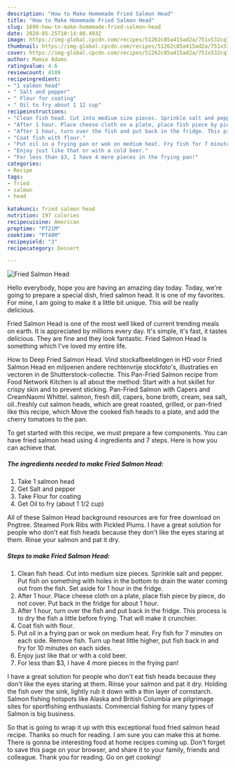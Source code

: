 ```yaml
---
description: "How to Make Homemade Fried Salmon Head"
title: "How to Make Homemade Fried Salmon Head"
slug: 1690-how-to-make-homemade-fried-salmon-head
date: 2020-05-25T10:14:00.493Z
image: https://img-global.cpcdn.com/recipes/51262c85a415ad2a/751x532cq70/fried-salmon-head-recipe-main-photo.jpg
thumbnail: https://img-global.cpcdn.com/recipes/51262c85a415ad2a/751x532cq70/fried-salmon-head-recipe-main-photo.jpg
cover: https://img-global.cpcdn.com/recipes/51262c85a415ad2a/751x532cq70/fried-salmon-head-recipe-main-photo.jpg
author: Mamie Adams
ratingvalue: 4.6
reviewcount: 4189
recipeingredient:
- "1 salmon head"
- " Salt and pepper"
- " Flour for coating"
- " Oil to fry about 1 12 cup"
recipeinstructions:
- "Clean fish head. Cut into medium size pieces. Sprinkle salt and pepper. Put fish on something with holes in the bottom to drain the water coming out from the fish. Set aside for 1 hour in the fridge."
- "After 1 hour. Place cheese cloth on a plate, place fish piece by piece, do not cover. Put back in the fridge for about 1 hour."
- "After 1 hour, turn over the fish and put back in the fridge. This process is to dry the fish a little before frying. That will make it crunchier."
- "Coat fish with flour."
- "Put oil in a frying pan or wok on medium heat. Fry fish for 7 minutes on each side. Remove fish. Turn up heat little higher, put fish back in and fry for 10 minutes on each sides."
- "Enjoy just like that or with a cold beer."
- "For less than $3, I have 4 more pieces in the frying pan!"
categories:
- Recipe
tags:
- fried
- salmon
- head

katakunci: fried salmon head 
nutrition: 197 calories
recipecuisine: American
preptime: "PT21M"
cooktime: "PT48M"
recipeyield: "3"
recipecategory: Dessert

---
```



![Fried Salmon Head](https://img-global.cpcdn.com/recipes/51262c85a415ad2a/751x532cq70/fried-salmon-head-recipe-main-photo.jpg)

Hello everybody, hope you are having an amazing day today. Today, we're going to prepare a special dish, fried salmon head. It is one of my favorites. For mine, I am going to make it a little bit unique. This will be really delicious.

Fried Salmon Head is one of the most well liked of current trending meals on earth. It is appreciated by millions every day. It's simple, it's fast, it tastes delicious. They are fine and they look fantastic. Fried Salmon Head is something which I've loved my entire life.

How to Deep Fried Salmon Head. Vind stockafbeeldingen in HD voor Fried Salmon Head en miljoenen andere rechtenvrije stockfoto&#39;s, illustraties en vectoren in de Shutterstock-collectie. This Pan-Fried Salmon recipe from Food Network Kitchen is all about the method: Start with a hot skillet for crispy skin and to prevent sticking. Pan-Fried Salmon with Capers and CreamNaomi Whittel. salmon, fresh dill, capers, bone broth, cream, sea salt, oil..freshly cut salmon heads, which are great roasted, grilled, or pan-fried like this recipe, which Move the cooked fish heads to a plate, and add the cherry tomatoes to the pan.


To get started with this recipe, we must prepare a few components. You can have fried salmon head using 4 ingredients and 7 steps. Here is how you can achieve that.

<!--inarticleads1-->

##### The ingredients needed to make Fried Salmon Head:

1. Take 1 salmon head
1. Get  Salt and pepper
1. Take  Flour for coating
1. Get  Oil to fry (about 1 1/2 cup)


All of these Salmon Head background resources are for free download on Pngtree. Steamed Pork Ribs with Pickled Plums. I have a great solution for people who don&#39;t eat fish heads because they don&#39;t like the eyes staring at them. Rinse your salmon and pat it dry. 

<!--inarticleads2-->

##### Steps to make Fried Salmon Head:

1. Clean fish head. Cut into medium size pieces. Sprinkle salt and pepper. Put fish on something with holes in the bottom to drain the water coming out from the fish. Set aside for 1 hour in the fridge.
1. After 1 hour. Place cheese cloth on a plate, place fish piece by piece, do not cover. Put back in the fridge for about 1 hour.
1. After 1 hour, turn over the fish and put back in the fridge. This process is to dry the fish a little before frying. That will make it crunchier.
1. Coat fish with flour.
1. Put oil in a frying pan or wok on medium heat. Fry fish for 7 minutes on each side. Remove fish. Turn up heat little higher, put fish back in and fry for 10 minutes on each sides.
1. Enjoy just like that or with a cold beer.
1. For less than $3, I have 4 more pieces in the frying pan!


I have a great solution for people who don&#39;t eat fish heads because they don&#39;t like the eyes staring at them. Rinse your salmon and pat it dry. Holding the fish over the sink, lightly rub it down with a thin layer of cornstarch. Salmon fishing hotspots like Alaska and British Columbia are pilgrimage sites for sportfishing enthusiasts. Commercial fishing for many types of Salmon is big business. 

So that is going to wrap it up with this exceptional food fried salmon head recipe. Thanks so much for reading. I am sure you can make this at home. There is gonna be interesting food at home recipes coming up. Don't forget to save this page on your browser, and share it to your family, friends and colleague. Thank you for reading. Go on get cooking!

